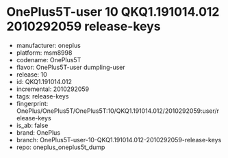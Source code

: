 # OnePlus5T-user 10 QKQ1.191014.012 2010292059 release-keys
- manufacturer: oneplus
- platform: msm8998
- codename: OnePlus5T
- flavor: OnePlus5T-user
dumpling-user
- release: 10
- id: QKQ1.191014.012
- incremental: 2010292059
- tags: release-keys
- fingerprint: OnePlus/OnePlus5T/OnePlus5T:10/QKQ1.191014.012/2010292059:user/release-keys
- is_ab: false
- brand: OnePlus
- branch: OnePlus5T-user-10-QKQ1.191014.012-2010292059-release-keys
- repo: oneplus_oneplus5t_dump
